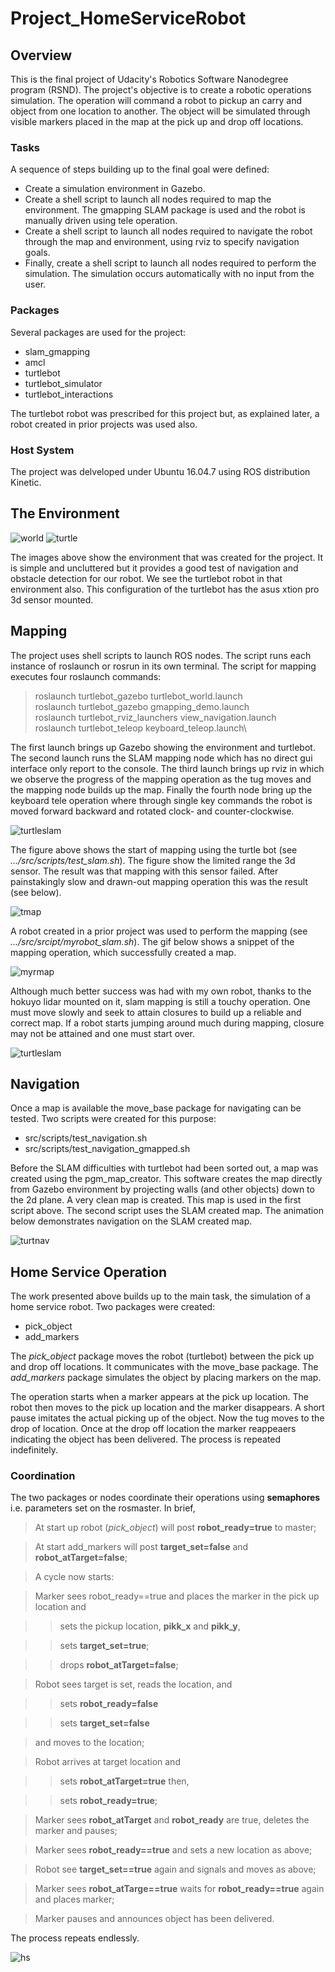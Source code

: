 # Project_HomeServiceRobot

## Overview

This is the final project of Udacity's Robotics Software Nanodegree program (RSND). The project's objective is to create a robotic operations simulation. The operation will command a robot to pickup an carry and object from one location to another. The object will be simulated through visible markers placed in the map at the pick up and drop off locations.

### Tasks

A sequence of steps building up to the final goal were defined:

- Create a simulation environment in Gazebo.
- Create a shell script to launch all nodes required to map the environment. The gmapping SLAM package is used and the robot is manually driven using tele operation.
- Create a shell script to launch all nodes required to navigate the robot through the map and environment, using rviz to specify navigation goals.
- Finally, create a shell script to launch all nodes required to perform the simulation. The simulation occurs automatically with no input from the user.

### Packages

Several packages are used for the project:

- slam_gmapping
- amcl
- turtlebot
- turtlebot_simulator
- turtlebot_interactions

The turtlebot robot was prescribed for this project but, as explained later, a robot created in prior projects was used also.

### Host System

The project was delveloped under Ubuntu 16.04.7 using ROS distribution Kinetic.

## The Environment

![world](</images/environment.png>) ![turtle](</images/turtlebot.png>)

The images above show the environment that was created for the project. It is simple and uncluttered but it provides a good test of navigation and obstacle detection for our robot. We see the turtlebot robot in that environment also. This configuration of the turtlebot has the asus xtion pro 3d sensor mounted.

## Mapping

The project uses shell scripts to launch ROS nodes. The script runs each instance of roslaunch or rosrun in its own terminal. The script for mapping executes four roslaunch commands:

  >roslaunch turtlebot_gazebo turtlebot_world.launch\
  >roslaunch turtlebot_gazebo gmapping_demo.launch\
  >roslaunch turtlebot_rviz_launchers view_navigation.launch\
  >roslaunch turtlebot_teleop keyboard_teleop.launch\

The first launch brings up Gazebo showing the environment and turtlebot. The second launch runs the SLAM mapping node which has no direct gui interface only report to the console. The third launch brings up rviz in which we observe the progress of the mapping operation as the tug moves and the mapping node builds up the map. Finally the fourth node bring up the keyboard tele operation where through single key commands the robot is moved forward backward and rotated clock- and counter-clockwise.

![turtleslam](</images/turtleslam.png>)
 
The figure above shows the start of mapping using the turtle bot (see *.../src/scripts/test_slam.sh*). The figure show the limited range the 3d sensor. The result was that mapping with this sensor failed. After painstakingly slow and drawn-out mapping operation this was the result (see below).

![tmap](</images/turtlemap.png>)

A robot created in a prior project was used to perform the mapping (see *.../src/srcipt/myrobot_slam.sh*). The gif below shows a snippet of the mapping operation, which successfully created a map.

![myrmap](</images/myrobotmapping.gif>)

Although much better success was had with my own robot, thanks to the hokuyo lidar mounted on it, slam mapping is still a touchy operation. One must move slowly and seek to attain closures to build up a reliable and correct map. If a robot starts jumping around much during mapping, closure may not be attained and one must start over.

![turtleslam](</images/myrobotslammap.png>)

## Navigation

Once a map is available the move_base package for navigating can be tested. Two scripts were created for this purpose:

- src/scripts/test_navigation.sh
- src/scripts/test_navigation_gmapped.sh

Before the SLAM difficulties with turtlebot had been sorted out, a map was created using the pgm_map_creator. This software creates the map directly from Gazebo environment by projecting walls (and other objects) down to the 2d plane. A very clean map is created. This map is used in the first script above. The second script uses the SLAM created map. The animation below demonstrates navigation on the SLAM created map.

![turtnav](</images/turtlenavigating.gif>)

## Home Service Operation

The work presented above builds up to the main task, the simulation of a home service robot. Two packages were created:

- pick_object
- add_markers

The *pick_object* package moves the robot (turtlebot) between the pick up and drop off locations. It communicates with the move_base package. The *add_markers* package simulates the object by placing markers on the map.

The operation starts when a marker appears at the pick up location. The robot then moves to the pick up location and the marker disappears. A short pause imitates the actual picking up of the object. Now the tug moves to the drop of location. Once at the drop off location the marker reappeaers indicating the object has been delivered. The process is repeated indefinitely.

### Coordination

The two packages or nodes coordinate their operations using **semaphores** i.e. parameters set on the rosmaster. In brief,

> At start up robot (*pick_object*) will post **robot_ready=true** to master;

> At start add_markers will post **target_set=false** and **robot_atTarget=false**;

> A cycle now starts:

> Marker sees robot_ready==true and places the marker in the pick up location and

> >sets the pickup location, **pikk_x** and **pikk_y**,

> >sets **target_set=true**;

> >drops **robot_atTarget=false**;

> Robot sees target is set, reads the location, and

> >sets **robot_ready=false**

> >sets **target_set=false**

> and moves to the location;

> Robot arrives at target location and

> > sets **robot_atTarget=true** then,

> > sets **robot_ready=true**;

> Marker sees **robot_atTarget** and **robot_ready** are true, deletes the marker and pauses;

> Marker sees **robot_ready==true** and sets a new location as above;

> Robot see **target_set==true** again and signals and moves as above;

> Marker sees **robot_atTarge==true** waits for **robot_ready==true** again and places marker;

> Marker pauses and announces object has been delivered.

The process repeats endlessly.

![hs](</images/turtlenavigating.gif>)

